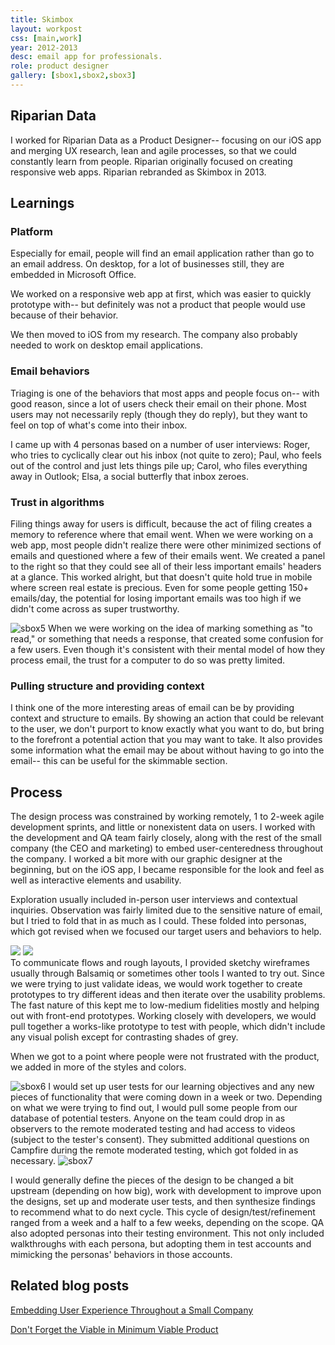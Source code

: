 ```yaml
---
title: Skimbox
layout: workpost
css: [main,work]
year: 2012-2013
desc: email app for professionals.
role: product designer
gallery: [sbox1,sbox2,sbox3]
---
```


## Riparian Data
I worked for Riparian Data as a Product Designer-- focusing on our iOS app and merging UX research, lean and agile processes, so that we could constantly learn from people. Riparian originally focused on creating responsive web apps. Riparian rebranded as Skimbox in 2013.

## Learnings
### Platform
Especially for email, people will find an email application rather than go to an email address. On desktop, for a lot of businesses still, they are embedded in Microsoft Office.

We worked on a responsive web app at first, which was easier to quickly prototype with-- but definitely was not a product that people would use because of their behavior.

We then moved to iOS from my research. The company also probably needed to work on desktop email applications.
### Email behaviors
Triaging is one of the behaviors that most apps and people focus on-- with good reason, since a lot of users check their email on their phone. Most users may not necessarily reply (though they do reply), but they want to feel on top of what's come into their inbox. 

I came up with 4 personas based on a number of user interviews: Roger, who tries to cyclically clear out his inbox (not quite to zero); Paul, who feels out of the control and just lets things pile up; Carol, who files everything away in Outlook; Elsa, a social butterfly that inbox zeroes.
### Trust in algorithms
Filing things away for users is difficult, because the act of filing creates a memory to reference where that email went. When we were working on a web app, most people didn't realize there were other minimized sections of emails and questioned where a few of their emails went. We created a panel to the right so that they could see all of their less important emails' headers at a glance. This worked alright, but that doesn't quite hold true in mobile where screen real estate is precious. Even for some people getting 150+ emails/day, the potential for losing important emails was too high if we didn't come across as super trustworthy.

![sbox5](/images/portfolio/sbox5.png) When we were working on the idea of marking something as "to read," or something that needs a response, that created some confusion for a few users. Even though it's consistent with their mental model of how they process email, the trust for a computer to do so was pretty limited.
### Pulling structure and providing context
I think one of the more interesting areas of email can be by providing context and structure to emails. By showing an action that could be relevant to the user, we don't purport to know exactly what you want to do, but bring to the forefront a potential action that you may want to take. It also provides some information what the email may be about without having to go into the email-- this can be useful for the skimmable section. 
## Process
The design process was constrained by working remotely, 1 to 2-week agile development sprints, and little or nonexistent data on users. I worked with the development and QA team fairly closely, along with the rest of the small company (the CEO and marketing) to embed user-centeredness throughout the company. I worked a bit more with our graphic designer at the beginning, but on the iOS app, I became responsible for the look and feel as well as interactive elements and usability.

Exploration usually included in-person user interviews and contextual inquiries. Observation was fairly limited due to the sensitive nature of email, but I tried to fold that in as much as I could. These folded into personas, which got revised when we focused our target users and behaviors to help.

<div class="sketches">
	<img src="/images/portfolio/sketchsbox1.jpg">
	<img src="/images/portfolio/sketchsbox2.jpg">
</div>
To communicate flows and rough layouts, I provided sketchy wireframes usually through Balsamiq or sometimes other tools I wanted to try out. Since we were trying to just validate ideas, we would work together to create prototypes to try different ideas and then iterate over the usability problems. The fast nature of this kept me to low-medium fidelities mostly and helping out with front-end prototypes. Working closely with developers, we would pull together a works-like prototype to test with people, which didn't include any visual polish except for contrasting shades of grey.

When we got to a point where people were not frustrated with the product, we added in more of the styles and colors.

![sbox6](/images/portfolio/sbox6.png)
I would set up user tests for our learning objectives and any new pieces of functionality that were coming down in a week or two. Depending on what we were trying to find out, I would pull some people from our database of potential testers. Anyone on the team could drop in as observers to the remote moderated testing and had access to videos (subject to the tester's consent). They submitted additional questions on Campfire during the remote moderated testing, which got folded in as necessary.
![sbox7](/images/portfolio/sbox7.png)

I would generally define the pieces of the design to be changed a bit upstream (depending on how big), work with development to improve upon the designs, set up and moderate user tests, and then synthesize findings to recommend what to do next cycle. This cycle of design/test/refinement ranged from a week and a half to a few weeks, depending on the scope. QA also adopted personas into their testing environment. This not only included walkthroughs with each persona, but adopting them in test accounts and mimicking the personas' behaviors in those accounts. 


## Related blog posts
[Embedding User Experience Throughout a Small Company](/work/2012/10/21/embedding-ux)

[Don't Forget the Viable in Minimum Viable Product](/work/2013/12/30/mviablep)